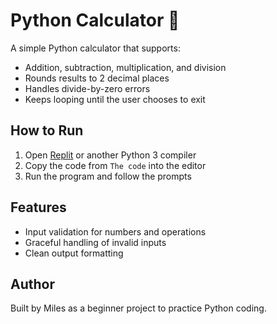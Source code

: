 # Python Calculator 🧮

A simple Python calculator that supports:
- Addition, subtraction, multiplication, and division
- Rounds results to 2 decimal places
- Handles divide-by-zero errors
- Keeps looping until the user chooses to exit

## How to Run
1. Open [Replit](https://replit.com/languages/python3) or another Python 3 compiler
2. Copy the code from `The code` into the editor
3. Run the program and follow the prompts

## Features
- Input validation for numbers and operations
- Graceful handling of invalid inputs
- Clean output formatting

## Author
Built by Miles as a beginner project to practice Python coding.
